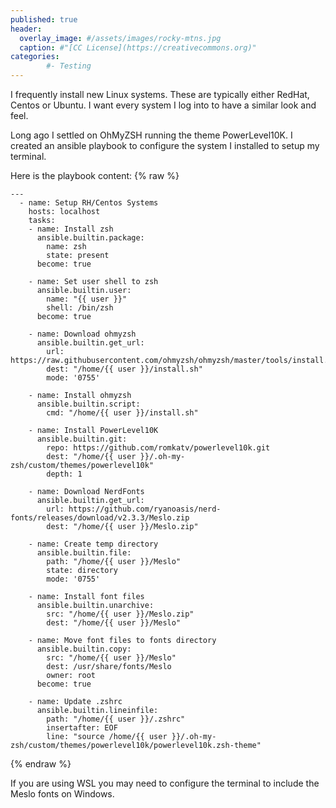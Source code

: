 ```yaml
---
published: true
header:
  overlay_image: #/assets/images/rocky-mtns.jpg
  caption: #"[CC License](https://creativecommons.org)"
categories:
        #- Testing
---
```

I frequently install new Linux systems.  These are typically either RedHat, Centos or Ubuntu.  I want every system I log into to have a similar look and feel.  

Long ago I settled on OhMyZSH running the theme PowerLevel10K.  I created an ansible playbook to configure the system I installed to setup my terminal.

Here is the playbook content:
{% raw %}
```
---
  - name: Setup RH/Centos Systems
    hosts: localhost
    tasks:
    - name: Install zsh
      ansible.builtin.package:
        name: zsh
        state: present
      become: true

    - name: Set user shell to zsh
      ansible.builtin.user:
        name: "{{ user }}"
        shell: /bin/zsh
      become: true

    - name: Download ohmyzsh
      ansible.builtin.get_url:
        url: https://raw.githubusercontent.com/ohmyzsh/ohmyzsh/master/tools/install.sh
        dest: "/home/{{ user }}/install.sh"
        mode: '0755'

    - name: Install ohmyzsh
      ansible.builtin.script:
        cmd: "/home/{{ user }}/install.sh"

    - name: Install PowerLevel10K
      ansible.builtin.git:
        repo: https://github.com/romkatv/powerlevel10k.git
        dest: "/home/{{ user }}/.oh-my-zsh/custom/themes/powerlevel10k"
        depth: 1

    - name: Download NerdFonts
      ansible.builtin.get_url:
        url: https://github.com/ryanoasis/nerd-fonts/releases/download/v2.3.3/Meslo.zip
        dest: "/home/{{ user }}/Meslo.zip"

    - name: Create temp directory
      ansible.builtin.file:
        path: "/home/{{ user }}/Meslo"
        state: directory
        mode: '0755'

    - name: Install font files
      ansible.builtin.unarchive:
        src: "/home/{{ user }}/Meslo.zip"
        dest: "/home/{{ user }}/Meslo"

    - name: Move font files to fonts directory
      ansible.builtin.copy:
        src: "/home/{{ user }}/Meslo"
        dest: /usr/share/fonts/Meslo
        owner: root
      become: true

    - name: Update .zshrc
      ansible.builtin.lineinfile:
        path: "/home/{{ user }}/.zshrc"
        insertafter: EOF
        line: "source /home/{{ user }}/.oh-my-zsh/custom/themes/powerlevel10k/powerlevel10k.zsh-theme"
```
{% endraw %}

If you are using WSL you may need to configure the terminal to include the Meslo fonts on Windows.

<script src="https://utteranc.es/client.js"
        repo="shaunandersonaz/shaunandersonaz.github.io"
        issue-term="pathname"
        theme="github-dark"
        crossorigin="anonymous"
        async>
</script>

